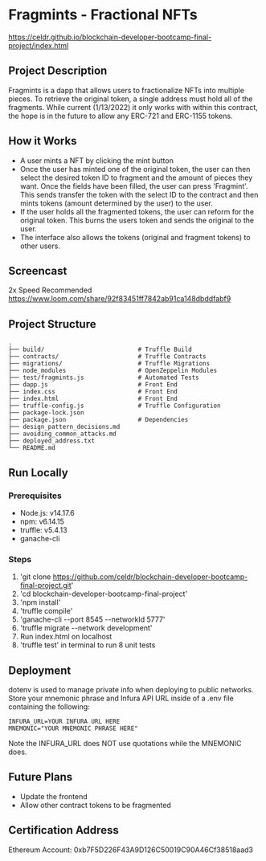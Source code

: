 # Fragmints - Fractional NFTs

<https://celdr.github.io/blockchain-developer-bootcamp-final-project/index.html>

## Project Description

Fragmints is a dapp that allows users to fractionalize NFTs into multiple pieces. To retrieve the original token, a single address must hold all of the fragments. While current (1/13/2022) it only works with within this contract, the hope is in the future to allow any ERC-721 and ERC-1155 tokens.

## How it Works

* A user mints a NFT by clicking the mint button
* Once the user has minted one of the original token, the user can then select the desired token ID to fragment and the amount of pieces they want. Once the fields have been filled, the user can press 'Fragmint'. This sends transfer the token with the select ID to the contract and then mints tokens (amount determined by the user) to the user.
* If the user holds all the fragmented tokens, the user can reform for the original token. This burns the users token and sends the original to the user.
* The interface also allows the tokens (original and fragment tokens) to other users. 

## Screencast

2x Speed Recommended  
<https://www.loom.com/share/92f83451ff7842ab91ca148dbddfabf9>

## Project Structure

```
.
├── build/                          # Truffle Build 
├── contracts/                      # Truffle Contracts 
├── migrations/                     # Truffle Migrations 
├── node_modules                    # OpenZeppelin Modules       
├── test/fragmints.js               # Automated Tests 
├── dapp.js                         # Front End
├── index.css                       # Front End
├── index.html                      # Front End
├── truffle-config.js               # Truffle Configuration
├── package-lock.json               
├── package.json                    # Dependencies
├── design_pattern_decisions.md     
├── avoiding_common_attacks.md      
├── deployed_address.txt
└── README.md
```

## Run Locally

### Prerequisites

* Node.js: v14.17.6
* npm: v6.14.15
* truffle: v5.4.13
* ganache-cli 

### Steps

1. 'git clone https://github.com/celdr/blockchain-developer-bootcamp-final-project.git'
2. 'cd blockchain-developer-bootcamp-final-project'
3. 'npm install'
4. 'truffle compile'
5. 'ganache-cli --port 8545 --networkId 5777'
6. 'truffle migrate --network development'
7. Run index.html on localhost
8. 'truffle test' in terminal to run 8 unit tests

## Deployment

dotenv is used to manage private info when deploying to public networks. Store your mnemonic phrase and Infura API URL inside of a .env file containing the following:

```
INFURA_URL=YOUR INFURA URL HERE
MNEMONIC="YOUR MNEMONIC PHRASE HERE"
```

Note the INFURA_URL does NOT use quotations while the MNEMONIC does.

## Future Plans

* Update the frontend
* Allow other contract tokens to be fragmented

## Certification Address

Ethereum Account: 0xb7F5D226F43A9D126C50019C90A46Cf38518aad3



